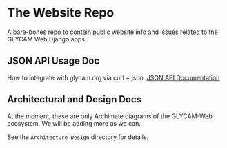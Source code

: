 # The Website Repo
A bare-bones repo to contain public website info and issues related to the GLYCAM Web Django apps.  

## JSON API Usage Doc
How to integrate with glycam.org via curl + json.
[JSON API Documentation](https://github.com/GLYCAM-Web/website/tree/master/Examples/JsonApi)

## Architectural and Design Docs
At the moment, these are only Archimate diagrams of the GLYCAM-Web ecosystem.  We will be adding more as we can.

See the `Architecture-Design` directory for details.
